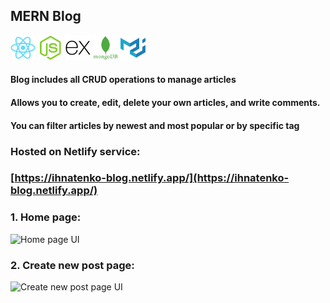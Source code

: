 ## MERN Blog

<code><img title="React" alt="react" width="40px" src="https://raw.githubusercontent.com/devicons/devicon/1119b9f84c0290e0f0b38982099a2bd027a48bf1/icons/react/react-original.svg" /></code>
<code><img title="NodeJS" alt="NodeJS" width="40px" src="https://raw.githubusercontent.com/devicons/devicon/1119b9f84c0290e0f0b38982099a2bd027a48bf1/icons/nodejs/nodejs-plain.svg" /></code>
<code><img title="Express" alt="Express" width="40px" src="https://raw.githubusercontent.com/devicons/devicon/1119b9f84c0290e0f0b38982099a2bd027a48bf1/icons/express/express-original.svg" /></code>
<code><img title="MongoDB" alt="MongoDB" width="40px" src="https://raw.githubusercontent.com/devicons/devicon/1119b9f84c0290e0f0b38982099a2bd027a48bf1/icons/mongodb/mongodb-plain-wordmark.svg" /></code>
<code><img title="MaterialUI" alt="MaterialUI" width="40px" src="https://raw.githubusercontent.com/devicons/devicon/1119b9f84c0290e0f0b38982099a2bd027a48bf1/icons/materialui/materialui-original.svg" /></code>

#### Blog includes all CRUD operations to manage articles

#### Allows you to create, edit, delete your own articles, and write comments.

#### You can filter articles by newest and most popular or by specific tag

### **Hosted on Netlify service:**

### **[https://ihnatenko-blog.netlify.app/](https://ihnatenko-blog.netlify.app/)**

### 1. Home page:

![Home page UI](https://i.ibb.co/rMXLR5t/b1.png)

### 2. Create new post page:

![Create new post page UI](https://i.ibb.co/Rg4VX2M/b2.png)
